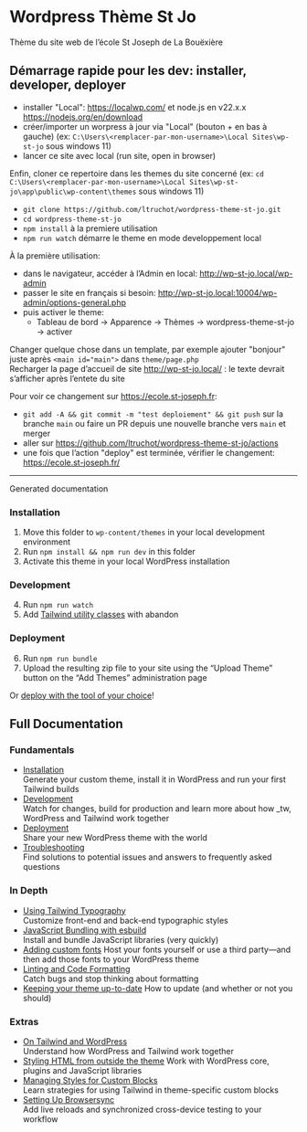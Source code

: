 Wordpress Thème St Jo
=====

Thème du site web de l’école St Joseph de La Bouëxière

## Démarrage rapide pour les dev: installer, developer, deployer

- installer "Local": https://localwp.com/ et node.js en v22.x.x https://nodejs.org/en/download
- créer/importer un worpress à jour via "Local" (bouton + en bas à gauche) (ex: `C:\Users\<remplacer-par-mon-username>\Local Sites\wp-st-jo` sous windows 11)
- lancer ce site avec local (run site, open in browser)

Enfin, cloner ce repertoire dans les themes du  site concerné (ex: `cd C:\Users\<remplacer-par-mon-username>\Local Sites\wp-st-jo\app\public\wp-content\themes` sous windows 11)
- `git clone https://github.com/ltruchot/wordpress-theme-st-jo.git`
- `cd wordpress-theme-st-jo`
- `npm install` à la premiere utilisation
- `npm run watch` démarre le theme en mode developpement local

À la première utilisation:
- dans le navigateur, accéder à l’Admin en local: http://wp-st-jo.local/wp-admin
- passer le site en français si besoin: http://wp-st-jo.local:10004/wp-admin/options-general.php
- puis activer le theme:
  - Tableau de bord -> Apparence -> Thèmes -> wordpress-theme-st-jo -> activer

Changer quelque chose dans un template, par exemple ajouter "bonjour" juste après `<main id="main">` dans `theme/page.php`  
Recharger la page d’accueil de site http://wp-st-jo.local/ : le texte devrait s’afficher après l’entete du site  


Pour voir ce changement sur https://ecole.st-joseph.fr: 
- `git add -A && git commit -m "test deploiement" && git push` sur la branche `main` ou faire un PR depuis une nouvelle branche vers `main` et merger
- aller sur https://github.com/ltruchot/wordpress-theme-st-jo/actions
- une fois que l’action "deploy" est terminée, vérifier le changement: https://ecole.st-joseph.fr/  



---------------------------------------------------------

Generated documentation

### Installation

1. Move this folder to `wp-content/themes` in your local development environment
2. Run `npm install && npm run dev` in this folder
3. Activate this theme in your local WordPress installation

### Development

4. Run `npm run watch`
5. Add [Tailwind utility classes](https://tailwindcss.com/docs/utility-first) with abandon

### Deployment

6. Run `npm run bundle`
7. Upload the resulting zip file to your site using the “Upload Theme” button on the “Add Themes” administration page

Or [deploy with the tool of your choice](https://underscoretw.com/docs/deployment/#h-other-deployment-options)!

## Full Documentation

### Fundamentals

* [Installation](https://underscoretw.com/docs/installation/)  
  Generate your custom theme, install it in WordPress and run your first Tailwind builds
* [Development](https://underscoretw.com/docs/development/)  
  Watch for changes, build for production and learn more about how _tw, WordPress and Tailwind work together
* [Deployment](https://underscoretw.com/docs/deployment/)  
  Share your new WordPress theme with the world
* [Troubleshooting](https://underscoretw.com/docs/troubleshooting/)  
  Find solutions to potential issues and answers to frequently asked questions

### In Depth

* [Using Tailwind Typography](https://underscoretw.com/docs/tailwind-typography/)  
  Customize front-end and back-end typographic styles
* [JavaScript Bundling with esbuild](https://underscoretw.com/docs/esbuild/)  
  Install and bundle JavaScript libraries (very quickly)
* [Adding custom fonts](https://underscoretw.com/docs/custom-fonts/)
  Host your fonts yourself or use a third party—and then add those fonts to your WordPress theme
* [Linting and Code Formatting](https://underscoretw.com/docs/linting-code-formatting/)  
  Catch bugs and stop thinking about formatting
* [Keeping your theme up-to-date](https://underscoretw.com/docs/updating/)
  How to update (and whether or not you should)

### Extras

* [On Tailwind and WordPress](https://underscoretw.com/docs/wordpress-tailwind/)  
  Understand how WordPress and Tailwind work together
* [Styling HTML from outside the theme](https://underscoretw.com/docs/styling-html-from-outside-the-theme/)
  Work with WordPress core, plugins and JavaScript libraries
* [Managing Styles for Custom Blocks](https://underscoretw.com/docs/custom-blocks/)  
  Learn strategies for using Tailwind in theme-specific custom blocks
* [Setting Up Browsersync](https://underscoretw.com/docs/browsersync/)  
  Add live reloads and synchronized cross-device testing to your workflow
